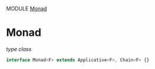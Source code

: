 MODULE [Monad](https://github.com/gcanti/fp-ts/blob/master/src/Monad.ts)
# Monad
*type class*
```ts
interface Monad<F> extends Applicative<F>, Chain<F> {}
```